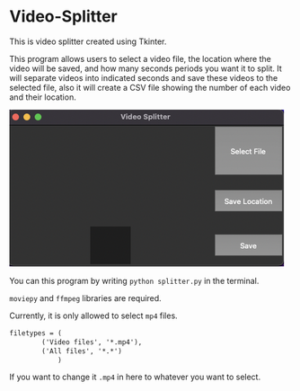 # Video-Splitter
This is video splitter created using Tkinter.

This program allows users to select a video file, the location where the video will be saved, and how many seconds periods you want it to split. It will separate videos into indicated seconds and save these videos to the selected file, also it will create a CSV file showing the number of each video and their location.

![This is an image](https://github.com/FatihcDeniz/Video-Splitter/blob/main/Screen%20Shot%202022-03-13%20at%2020.37.52.png)

You can this program by writing `python splitter.py` in the terminal.

`moviepy` and `ffmpeg` libraries are required.


Currently, it is only allowed to select `mp4` files. 
```
filetypes = (
        ('Video files', '*.mp4'),
        ('All files', '*.*')
            )
``` 
If you want to change it `.mp4` in here to whatever you want to select.
